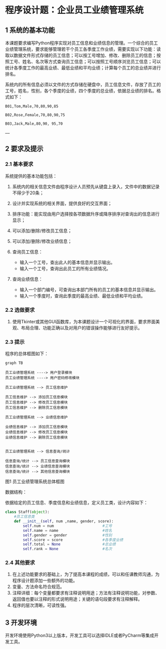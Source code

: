 # 程序设计题：企业员工业绩管理系统

## 1 系统的基本功能

本课题要求编写Python程序实现对员工信息和业绩信息的管理。一个综合的员工业绩管理系统，要求能够管理若干个员工各季度工作业绩，需要实现以下功能：读取以数据文件形式存储的员工信息；可以按工号增加、修改、删除员工的信息；按照工号、姓名、名次等方式查询员工信息；可以按照工号顺序浏览员工信息；可以统计各季度工作的最高业绩、最低业绩和平均业绩；计算每个员工的总业绩并进行排名。

系统内的所有信息必须以文件的方式存储在硬盘中，员工信息文件，存放了员工的工号，姓名，性别，各个季度的业绩，四个季度的总业绩，依据总业绩的排名。格式如下：

```csv
B01,Tom,Male,70,80,90,85

B02,Rose,Female,70,80,90,75

B03,Jack,Male,80,90, 95,70

……
```

## 2 要求及提示

### 2.1 基本要求

系统提供的基本功能包括：

1. 系统内的相关信息文件由程序设计人员预先从键盘上录入，文件中的数据记录不得少于20条；
2. 设计并实现系统的相关界面，提供良好的交互界面；
3. 排序功能：能实现由用户选择按各项数据升序或降序排序对查询出的信息进行显示；
4. 可以添加/删除/修改员工信息；
5. 可以添加/删除/修改业绩信息；
6. 查询员工信息：

   - 输入一个工号，查出此人的基本信息并显示输出。
   - 输入一个工号，查询出此员工的所有业绩情况。
7. 查询业绩信息：

   - 输入一个部门编号，可查询出本部门所有的员工的基本信息并显示输出。
   - 输入一个季度时，查询此季度的最高业绩、最低业绩和平均业绩。

### 2.2 选做要求

1. 使用Tkinter或其他GUI函数库，为本课题设计一个可视化的界面，要求界面美观、布局合理、功能正确以及对用户的错误操作能够进行友好提示。

### 2.3 提示

程序的总体框图如下：

```mermaid
graph TB

员工业绩管理系统 ----> 用户登录模块
员工业绩管理系统 ----> 用户密码修改模块

员工业绩管理系统 --> 员工信息维护

员工信息维护 --> 添加员工信息模块
员工信息维护 --> 修改员工信息模块
员工信息维护 --> 删除员工信息模块

员工业绩管理系统 --> 业绩信息维护

业绩信息维护 --> 添加员工信息模块
业绩信息维护 --> 修改员工信息模块
业绩信息维护 --> 删除员工信息模块


员工业绩管理系统 --> 信息查询/统计

信息查询/统计 --> 员工信息查询模块
信息查询/统计 --> 业绩信息查询模块
信息查询/统计 --> 其他信息查询模块

```

图1 员工业绩管理系统总体框图

数据结构：

依据给定的员工信息、季度信息和业绩信息，定义员工类，设计内容如下：

```python
class Staff(object):
    #员工信息类
    def __init__(self, num ,name, gender, score):
        self.num = num                   	#工号
        self.name = name                 	#姓名
        self.gender = gender             	#性别
        self.score = score               	#各季度业绩
        self.total = None               	#总业绩
        self.rank = None                 	#名次

```

### 2.4 其他要求

1. 在上述功能要求的基础上，为了提高本课程的成绩，可以和任课教师沟通，为程序设计题添加一些额外的功能。
2. 变量、方法命名符合规范。
3. 注释详细：每个变量都要求有注释说明用途；方法有注释说明功能，对参数、返回值也要以注释的形式说明用途；关键的语句段要求有注释解释。
4. 程序的层次清晰，可读性强。

## 3 开发环境

开发环境使用Python3以上版本，开发工具可以选择IDLE或者PyCharm等集成开发工具。
